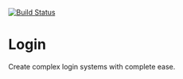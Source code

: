 [![Build Status](https://travis-ci.org/iszorpal/login.svg?branch=master)](https://travis-ci.org/iszorpal/login)
# Login
Create complex login systems with complete ease.
